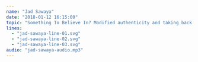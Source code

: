 ```yaml
---
name: "Jad Sawaya"
date: "2018-01-12 16:15:00"
topic: "Something To Believe In? Modified authenticity and taking back control of the image."
lines: 
  - "jad-sawaya-line-01.svg"
  - "jad-sawaya-line-02.svg"
  - "jad-sawaya-line-03.svg"
audio: "jad-sawaya-audio.mp3"
---
```

